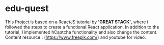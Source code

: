 # edu-quest
This Project is based on a ReactJS tutorial by **'GREAT STACK'**, where i followed the steps to create a functional React application. In addition to the tutorial, I implemented hCaptcha functionality and also change the content. 
Content resource : (https://www.freepik.com/) and youtube for video.
